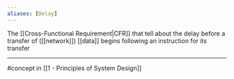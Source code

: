 ```yaml
---
aliases: [Delay]
---
```

The [[Cross-Functional Requirement|CFR]] that tell about the delay before a transfer of ([[network]]) [[data]] begins following an instruction for its transfer

---

#concept in [[1 - Principles of System Design]]
